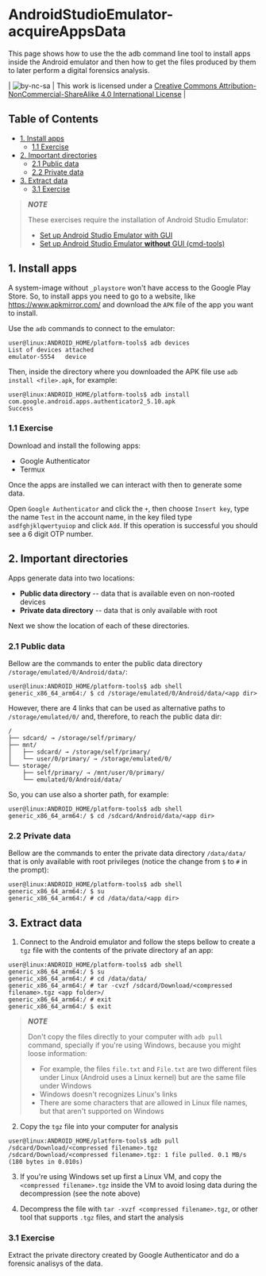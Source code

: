 # AndroidStudioEmulator-acquireAppsData <!-- omit in toc -->

This page shows how to use the the adb command line tool to install apps inside the Android emulator and then how to get the files produced by them to later perform a digital forensics analysis.

<!-- |         |           |
| :-:     | :--       | -->
| ![by-nc-sa](https://i.creativecommons.org/l/by-nc-sa/4.0/88x31.png) | This work is licensed under a [Creative Commons Attribution-NonCommercial-ShareAlike 4.0 International License](http://creativecommons.org/licenses/by-nc-sa/4.0/) |
<!-- |         |           | -->

## Table of Contents <!-- omit in toc -->

- [1. Install apps](#1-install-apps)
  - [1.1 Exercise](#11-exercise)
- [2. Important directories](#2-important-directories)
  - [2.1 Public data](#21-public-data)
  - [2.2 Private data](#22-private-data)
- [3. Extract data](#3-extract-data)
  - [3.1 Exercise](#31-exercise)


> ***NOTE***
> 
> These exercises require the installation of Android Studio Emulator:
> 
> - [Set up Android Studio Emulator with GUI](https://labcif.github.io/AndroidStudioEmulator-GUIconfig/)
> - [Set up Android Studio Emulator **without** GUI (cmd-tools)](https://labcif.github.io/AndroidStudioEmulator-cmdConfig/#5-exercise)


## 1. Install apps

A system-image without `_playstore` won't have access to the Google Play Store. So, to install apps you need to go to a website, like <https://www.apkmirror.com/> and download the `APK` file of the app you want to install.

Use the `adb` commands to connect to the emulator:

```console
user@linux:ANDROID_HOME/platform-tools$ adb devices
List of devices attached
emulator-5554   device
```

Then, inside the directory where you downloaded the APK file use `adb install <file>.apk`, for example:

```console
user@linux:ANDROID_HOME/platform-tools$ adb install com.google.android.apps.authenticator2_5.10.apk
Success
```

### 1.1 Exercise

Download and install the following apps:

- Google Authenticator
- Termux

Once the apps are installed we can interact with then to generate some data.

Open `Google Authenticator` and click the `+`, then choose `Insert key`, type the name `Test` in the account name,  in the key filed type `asdfghjklqwertyuiop` and click `Add`. If this operation is successful you should see a 6 digit OTP number.

## 2. Important directories

Apps generate data into two locations:

- **Public data directory** -- data that is available even on non-rooted devices
- **Private data directory** -- data that is only available with root

Next we show the location of each of these directories.

### 2.1 Public data

Bellow are the commands to enter the public data directory `/storage/emulated/0/Android/data/`:

```console
user@linux:ANDROID_HOME/platform-tools$ adb shell
generic_x86_64_arm64:/ $ cd /storage/emulated/0/Android/data/<app dir>
```

However, there are 4 links that can be used as alternative paths to `/storage/emulated/0/` and, therefore, to reach the public data dir:

```text
/
├── sdcard/ → /storage/self/primary/
├── mnt/
│   ├── sdcard/ → /storage/self/primary/
│   └── user/0/primary/ → /storage/emulated/0/
└── storage/
    ├── self/primary/ → /mnt/user/0/primary/
    └── emulated/0/Android/data/
```

So, you can use also a shorter path, for example:

```console
user@linux:ANDROID_HOME/platform-tools$ adb shell
generic_x86_64_arm64:/ $ cd /sdcard/Android/data/<app dir>
```

### 2.2 Private data

Bellow are the commands to enter the private data directory `/data/data/` that is only available with root privileges (notice the change from `$` to `#` in the prompt):

```console
user@linux:ANDROID_HOME/platform-tools$ adb shell
generic_x86_64_arm64:/ $ su
generic_x86_64_arm64:/ # cd /data/data/<app dir>
```

## 3. Extract data

1. Connect to the Android emulator and follow the steps bellow to create a `tgz` file with the contents of the private directory af an app:

```console
user@linux:ANDROID_HOME/platform-tools$ adb shell
generic_x86_64_arm64:/ $ su
generic_x86_64_arm64:/ # cd /data/data/
generic_x86_64_arm64:/ # tar -cvzf /sdcard/Download/<compressed filename>.tgz <app folder>/
generic_x86_64_arm64:/ # exit
generic_x86_64_arm64:/ $ exit
```

> **_NOTE_**
>
> Don't copy the files directly to your computer with `adb pull` command, specially if you're using Windows, because you might loose information:
> 
> - For example, the files `file.txt` and `File.txt` are two different files under Linux (Android uses a Linux kernel) but are the same file under Windows
> - Windows doesn't recognizes Linux's links
> - There are some characters that are allowed in Linux file names, but that aren't supported on Windows

2. Copy the `tgz` file into your computer for analysis

```console
user@linux:ANDROID_HOME/platform-tools$ adb pull /sdcard/Download/<compressed filename>.tgz
/sdcard/Download/<compressed filename>.tgz: 1 file pulled. 0.1 MB/s (180 bytes in 0.010s)
```

3. If you're using Windows set up first a Linux VM, and copy the `<compressed filename>.tgz` inside the VM to avoid losing data during the decompression (see the note above)

4. Decompress the file with `tar -xvzf <compressed filename>.tgz`, or other tool that supports `.tgz` files, and start the analysis

### 3.1 Exercise

Extract the private directory created by Google Authenticator and do a forensic analisys of the data.
